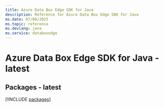 ```yaml
---
title: Azure Data Box Edge SDK for Java
description: Reference for Azure Data Box Edge SDK for Java
ms.date: 07/09/2025
ms.topic: reference
ms.devlang: java
ms.service: databoxedge
---
```

# Azure Data Box Edge SDK for Java - latest
## Packages - latest
[!INCLUDE [packages](data-box-edge-index.md)]